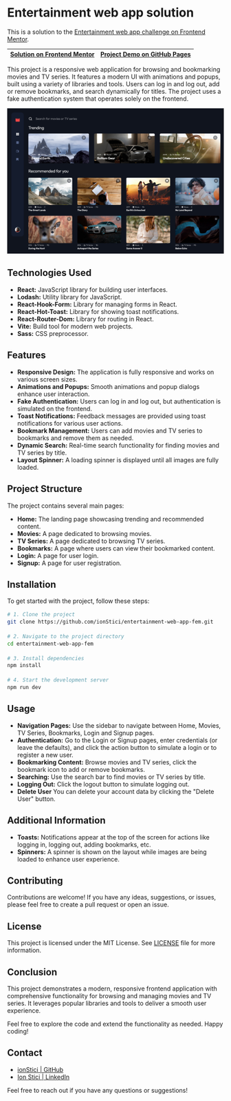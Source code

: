 # Entertainment web app solution

This is a solution to the [Entertainment web app challenge on Frontend Mentor](https://www.frontendmentor.io/challenges/entertainment-web-app-J-UhgAW1X).

| [Solution on Frontend Mentor](https://www.frontendmentor.io/solutions/entertainment-web-app-eeRlZ_nT75) | [Project Demo on GitHub Pages](https://ionstici.dev/entertainment-web-app-fem/) |
| :-----------------------------------------------------------------------------------------------------: | :-----------------------------------------------------------------------------: |

This project is a responsive web application for browsing and bookmarking movies and TV series. It features a modern UI with animations and popups, built using a variety of libraries and tools. Users can log in and log out, add or remove bookmarks, and search dynamically for titles. The project uses a fake authentication system that operates solely on the frontend.

![](./screenshot.png)

## Technologies Used

- **React:** JavaScript library for building user interfaces.
- **Lodash:** Utility library for JavaScript.
- **React-Hook-Form:** Library for managing forms in React.
- **React-Hot-Toast:** Library for showing toast notifications.
- **React-Router-Dom:** Library for routing in React.
- **Vite:** Build tool for modern web projects.
- **Sass:** CSS preprocessor.

## Features

- **Responsive Design:** The application is fully responsive and works on various screen sizes.
- **Animations and Popups:** Smooth animations and popup dialogs enhance user interaction.
- **Fake Authentication:** Users can log in and log out, but authentication is simulated on the frontend.
- **Toast Notifications:** Feedback messages are provided using toast notifications for various user actions.
- **Bookmark Management:** Users can add movies and TV series to bookmarks and remove them as needed.
- **Dynamic Search:** Real-time search functionality for finding movies and TV series by title.
- **Layout Spinner:** A loading spinner is displayed until all images are fully loaded.

## Project Structure

The project contains several main pages:

- **Home:** The landing page showcasing trending and recommended content.
- **Movies:** A page dedicated to browsing movies.
- **TV Series:** A page dedicated to browsing TV series.
- **Bookmarks:** A page where users can view their bookmarked content.
- **Login:** A page for user login.
- **Signup:** A page for user registration.

## Installation

To get started with the project, follow these steps:

```bash
# 1. Clone the project
git clone https://github.com/ionStici/entertainment-web-app-fem.git

# 2. Navigate to the project directory
cd entertainment-web-app-fem

# 3. Install dependencies
npm install

# 4. Start the development server
npm run dev
```

## Usage

- **Navigation Pages:** Use the sidebar to navigate between Home, Movies, TV Series, Bookmarks, Login and Signup pages.
- **Authentication:** Go to the Login or Signup pages, enter credentials (or leave the defaults), and click the action button to simulate a login or to register a new user.
- **Bookmarking Content:** Browse movies and TV series, click the bookmark icon to add or remove bookmarks.
- **Searching:** Use the search bar to find movies or TV series by title.
- **Logging Out:** Click the logout button to simulate logging out.
- **Delete User** You can delete your account data by clicking the "Delete User" button.

## Additional Information

- **Toasts:** Notifications appear at the top of the screen for actions like logging in, logging out, adding bookmarks, etc.
- **Spinners:** A spinner is shown on the layout while images are being loaded to enhance user experience.

## Contributing

Contributions are welcome! If you have any ideas, suggestions, or issues, please feel free to create a pull request or open an issue.

## License

This project is licensed under the MIT License. See [LICENSE](./LICENSE) file for more information.

## Conclusion

This project demonstrates a modern, responsive frontend application with comprehensive functionality for browsing and managing movies and TV series. It leverages popular libraries and tools to deliver a smooth user experience.

Feel free to explore the code and extend the functionality as needed. Happy coding!

## Contact

- [ionStici | GitHub](https://github.com/ionStici)
- [Ion Stici | LinkedIn](https://www.linkedin.com/in/ionstici/)

Feel free to reach out if you have any questions or suggestions!
